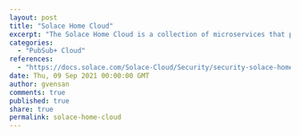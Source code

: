 ```yaml
---
layout: post
title: "Solace Home Cloud"
excerpt: "The Solace Home Cloud is a collection of microservices that provides the control plane for PubSub+ Cloud deployments.<br/><br/>These microservices provide a number of backend functions, including event broker management (Mission Control), event cataloging/design (Event Portal), and monitoring management (Insights).<br/><br/>The Home Cloud fronts the backend services with a single user-interface called the PubSub+ Cloud Console."
categories:
  - "PubSub+ Cloud"
references:
  - "https://docs.solace.com/Solace-Cloud/Security/security-solace-home-cloud.htm"
date: Thu, 09 Sep 2021 00:00:00 GMT
author: gvensan
comments: true
published: true
share: true
permalink: solace-home-cloud
---
```

